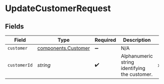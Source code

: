 # UpdateCustomerRequest


## Fields

| Field                                                             | Type                                                              | Required                                                          | Description                                                       | Example                                                           |
| ----------------------------------------------------------------- | ----------------------------------------------------------------- | ----------------------------------------------------------------- | ----------------------------------------------------------------- | ----------------------------------------------------------------- |
| `customer`                                                        | [components.Customer](../../../sdk/models/components/customer.md) | :heavy_minus_sign:                                                | N/A                                                               |                                                                   |
| `customerId`                                                      | *string*                                                          | :heavy_check_mark:                                                | Alphanumeric string identifying the customer.                     | x4xCwxxJxGCx123Rx5xTx                                             |